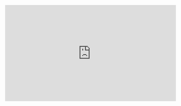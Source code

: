 <iframe width="560" height="315" src="https://www.youtube.com/embed/EzE6it9kAsI?si=whPBPJOhMQaAvPAD" title="YouTube video player" frameborder="0" allow="accelerometer; autoplay; clipboard-write; encrypted-media; gyroscope; picture-in-picture; web-share" allowfullscreen></iframe>
